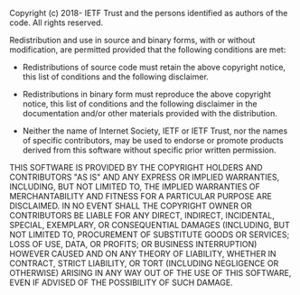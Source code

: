 Copyright (c) 2018- IETF Trust and the persons identified as authors of the code. All rights
reserved.

Redistribution and use in source and binary forms, with or without modification, are permitted
provided that the following conditions are met:

* Redistributions of source code must retain the above copyright notice, this list of conditions
  and the following disclaimer.

* Redistributions in binary form must reproduce the above copyright notice, this list of conditions
  and the following disclaimer in the documentation and/or other materials provided with the
  distribution.

* Neither the name of Internet Society, IETF or IETF Trust, nor the names of specific contributors,
  may be used to endorse or promote products derived from this software without specific prior
  written permission.

THIS SOFTWARE IS PROVIDED BY THE COPYRIGHT HOLDERS AND CONTRIBUTORS "AS IS" AND ANY EXPRESS OR
IMPLIED WARRANTIES, INCLUDING, BUT NOT LIMITED TO, THE IMPLIED WARRANTIES OF MERCHANTABILITY AND
FITNESS FOR A PARTICULAR PURPOSE ARE DISCLAIMED. IN NO EVENT SHALL THE COPYRIGHT OWNER OR
CONTRIBUTORS BE LIABLE FOR ANY DIRECT, INDIRECT, INCIDENTAL, SPECIAL, EXEMPLARY, OR CONSEQUENTIAL
DAMAGES (INCLUDING, BUT NOT LIMITED TO, PROCUREMENT OF SUBSTITUTE GOODS OR SERVICES; LOSS OF USE,
DATA, OR PROFITS; OR BUSINESS INTERRUPTION) HOWEVER CAUSED AND ON ANY THEORY OF LIABILITY, WHETHER
IN CONTRACT, STRICT LIABILITY, OR TORT (INCLUDING NEGLIGENCE OR OTHERWISE) ARISING IN ANY WAY OUT
OF THE USE OF THIS SOFTWARE, EVEN IF ADVISED OF THE POSSIBILITY OF SUCH DAMAGE.

